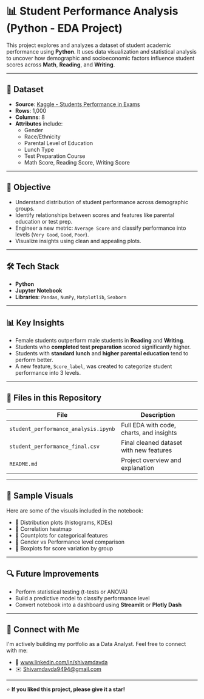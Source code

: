 # 📊 Student Performance Analysis (Python - EDA Project)

This project explores and analyzes a dataset of student academic performance using **Python**. It uses data visualization and statistical analysis to uncover how demographic and socioeconomic factors influence student scores across **Math**, **Reading**, and **Writing**.

---

## 📁 Dataset

- **Source**: [Kaggle - Students Performance in Exams](https://www.kaggle.com/datasets/spscientist/students-performance-in-exams)
- **Rows**: 1,000
- **Columns**: 8  
- **Attributes** include:
  - Gender
  - Race/Ethnicity
  - Parental Level of Education
  - Lunch Type
  - Test Preparation Course
  - Math Score, Reading Score, Writing Score

---

## 🎯 Objective

- Understand distribution of student performance across demographic groups.
- Identify relationships between scores and features like parental education or test prep.
- Engineer a new metric: `Average Score` and classify performance into levels (`Very Good`, `Good`, `Poor`).
- Visualize insights using clean and appealing plots.

---

## 🛠 Tech Stack

- **Python**
- **Jupyter Notebook**
- **Libraries**: `Pandas`, `NumPy`, `Matplotlib`, `Seaborn`

---

## 📊 Key Insights

- Female students outperform male students in **Reading** and **Writing**.
- Students who **completed test preparation** scored significantly higher.
- Students with **standard lunch** and **higher parental education** tend to perform better.
- A new feature, `Score_label`, was created to categorize student performance into 3 levels.

---

## 📂 Files in this Repository

| File                          | Description                                   |
|-------------------------------|-----------------------------------------------|
| `student_performance_analysis.ipynb` | Full EDA with code, charts, and insights      |
| `student_performance_final.csv`      | Final cleaned dataset with new features      |
| `README.md`                   | Project overview and explanation              |

---

## 📸 Sample Visuals

Here are some of the visuals included in the notebook:
- 📌 Distribution plots (histograms, KDEs)
- 📌 Correlation heatmap
- 📌 Countplots for categorical features
- 📌 Gender vs Performance level comparison
- 📌 Boxplots for score variation by group

---

## 🔍 Future Improvements

- Perform statistical testing (t-tests or ANOVA)
- Build a predictive model to classify performance level
- Convert notebook into a dashboard using **Streamlit** or **Plotly Dash**

---

## 🤝 Connect with Me

I'm actively building my portfolio as a Data Analyst. Feel free to connect with me:

- 💼 www.linkedin.com/in/shivamdavda
- ✉️ Shivamdavda9494@gmail.com

---

⭐ **If you liked this project, please give it a star!**

